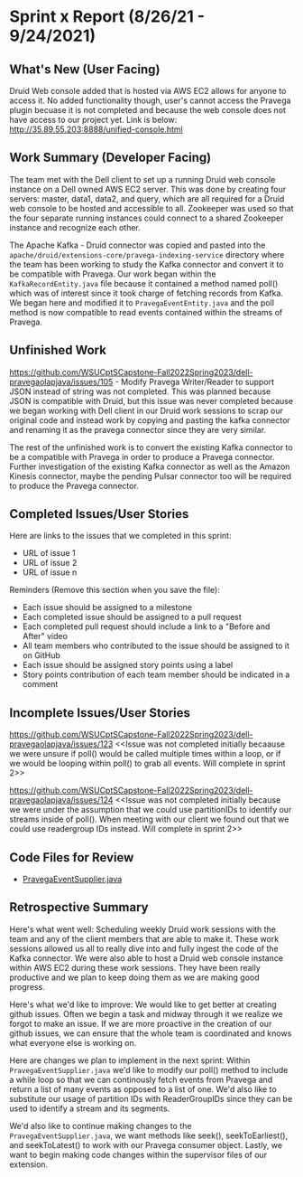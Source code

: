 # Sprint x Report (8/26/21 - 9/24/2021)

## What's New (User Facing)
Druid Web console added that is hosted via AWS EC2 allows for anyone to access it. No added functionality though, user's cannot access the Pravega plugin becuase it is not completed and because the web console does not have access to our project yet. Link is below: 
http://35.89.55.203:8888/unified-console.html

## Work Summary (Developer Facing)
The team met with the Dell client to set up a running Druid web console instance on a Dell owned AWS EC2 server. This was done by creating four servers: master, data1, data2, and query, which are all required for a Druid web console to be hosted and accessible to all. Zookeeper was used so that the four separate running instances could connect to a shared Zookeeper instance and recognize each other. 

The Apache Kafka - Druid connector was copied and pasted into the `apache/druid/extensions-core/pravega-indexing-service` directory where the team has been working to study the Kafka connector and convert it to be compatible with Pravega. Our work began within the `KafkaRecordEntity.java` file because it contained a method named poll() which was of interest since it took charge of fetching records from Kafka. We began here and modified it to `PravegaEventEntity.java` and the poll method is now compatible to read events contained within the streams of Pravega.

## Unfinished Work
https://github.com/WSUCptSCapstone-Fall2022Spring2023/dell-pravegaolapjava/issues/105 - Modify Pravega Writer/Reader to support JSON instead of string was not completed. This was planned because JSON is compatible with Druid, but this issue was never completed because we began working with Dell client in our Druid work sessions to scrap our original code and instead work by copying and pasting the kafka connector and renaming it as the pravega connector since they are very similar.

The rest of the unfinished work is to convert the existing Kafka connector to be a compatible with Pravega in order to produce a Pravega connector. Further investigation of the existing Kafka connector as well as the Amazon Kinesis connector, maybe the pending Pulsar connector too will be required to produce the Pravega connector. 

## Completed Issues/User Stories
Here are links to the issues that we completed in this sprint:

 * URL of issue 1
 * URL of issue 2
 * URL of issue n

 Reminders (Remove this section when you save the file):
  * Each issue should be assigned to a milestone
  * Each completed issue should be assigned to a pull request
  * Each completed pull request should include a link to a "Before and After" video
  * All team members who contributed to the issue should be assigned to it on GitHub
  * Each issue should be assigned story points using a label
  * Story points contribution of each team member should be indicated in a comment
 
 ## Incomplete Issues/User Stories
https://github.com/WSUCptSCapstone-Fall2022Spring2023/dell-pravegaolapjava/issues/123 <<Issue was not completed initially becaause we were unsure if poll() would be called multiple times within a loop, or if we would be looping within poll() to grab all events. Will complete in sprint 2>>

https://github.com/WSUCptSCapstone-Fall2022Spring2023/dell-pravegaolapjava/issues/124 <<Issue was not completed initially because we were under the assumption that we could use partitionIDs to identify our streams inside of poll(). When meeting with our client we found out that we could use readergroup IDs instead. Will complete in sprint 2>>

## Code Files for Review
 * [PravegaEventSupplier.java](https://github.com/jose-robles2/druid/blob/pravega-index-service/extensions-core/pravega-indexing-service/src/main/java/org/apache/druid/indexing/kafka/PravegaEventSupplier.java)
 
## Retrospective Summary
Here's what went well:
Scheduling weekly Druid work sessions with the team and any of the client members that are able to make it. These work sessions allowed us all to really dive into and fully ingest the code of the Kafka connector. We were also able to host a Druid web console instance within AWS EC2 during these work sessions. They have been really productive and we plan to keep doing them as we are making good progress.
 
Here's what we'd like to improve:
We would like to get better at creating github issues. Often we begin a task and midway through it we realize we forgot to make an issue. If we are more proactive in the creation of our github issues, we can ensure that the whole team is coordinated and knows what everyone else is working on. 
  
Here are changes we plan to implement in the next sprint:
Within `PravegaEventSupplier.java` we'd like to modify our poll() method to include a while loop so that we can continously fetch events from Pravega and return a list of many events as opposed to a list of one. We'd also like to substitute our usage of partition IDs with ReaderGroupIDs since they can be used to identify a stream and its segments. 

We'd also like to continue making changes to the `PravegaEventSupplier.java`, we want methods like seek(), seekToEarliest(), and seekToLatest() to work with our Pravega consumer object. Lastly, we want to begin making code changes within the supervisor files of our extension. 
